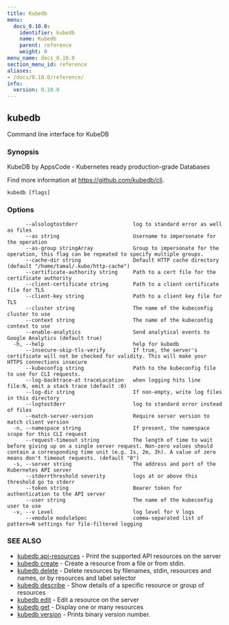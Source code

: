 ```yaml
---
title: Kubedb
menu:
  docs_0.10.0:
    identifier: kubedb
    name: Kubedb
    parent: reference
    weight: 0
menu_name: docs_0.10.0
section_menu_id: reference
aliases:
- /docs/0.10.0/reference/
info:
  version: 0.10.0
---
```


## kubedb

Command line interface for KubeDB

### Synopsis

KubeDB by AppsCode - Kubernetes ready production-grade Databases 

Find more information at https://github.com/kubedb/cli.

```
kubedb [flags]
```

### Options

```
      --alsologtostderr                  log to standard error as well as files
      --as string                        Username to impersonate for the operation
      --as-group stringArray             Group to impersonate for the operation, this flag can be repeated to specify multiple groups.
      --cache-dir string                 Default HTTP cache directory (default "/home/tamal/.kube/http-cache")
      --certificate-authority string     Path to a cert file for the certificate authority
      --client-certificate string        Path to a client certificate file for TLS
      --client-key string                Path to a client key file for TLS
      --cluster string                   The name of the kubeconfig cluster to use
      --context string                   The name of the kubeconfig context to use
      --enable-analytics                 Send analytical events to Google Analytics (default true)
  -h, --help                             help for kubedb
      --insecure-skip-tls-verify         If true, the server's certificate will not be checked for validity. This will make your HTTPS connections insecure
      --kubeconfig string                Path to the kubeconfig file to use for CLI requests.
      --log-backtrace-at traceLocation   when logging hits line file:N, emit a stack trace (default :0)
      --log-dir string                   If non-empty, write log files in this directory
      --logtostderr                      log to standard error instead of files
      --match-server-version             Require server version to match client version
  -n, --namespace string                 If present, the namespace scope for this CLI request
      --request-timeout string           The length of time to wait before giving up on a single server request. Non-zero values should contain a corresponding time unit (e.g. 1s, 2m, 3h). A value of zero means don't timeout requests. (default "0")
  -s, --server string                    The address and port of the Kubernetes API server
      --stderrthreshold severity         logs at or above this threshold go to stderr
      --token string                     Bearer token for authentication to the API server
      --user string                      The name of the kubeconfig user to use
  -v, --v Level                          log level for V logs
      --vmodule moduleSpec               comma-separated list of pattern=N settings for file-filtered logging
```

### SEE ALSO

* [kubedb api-resources](/docs/0.10.0/reference/kubedb_api-resources)	 - Print the supported API resources on the server
* [kubedb create](/docs/0.10.0/reference/kubedb_create)	 - Create a resource from a file or from stdin.
* [kubedb delete](/docs/0.10.0/reference/kubedb_delete)	 - Delete resources by filenames, stdin, resources and names, or by resources and label selector
* [kubedb describe](/docs/0.10.0/reference/kubedb_describe)	 - Show details of a specific resource or group of resources
* [kubedb edit](/docs/0.10.0/reference/kubedb_edit)	 - Edit a resource on the server
* [kubedb get](/docs/0.10.0/reference/kubedb_get)	 - Display one or many resources
* [kubedb version](/docs/0.10.0/reference/kubedb_version)	 - Prints binary version number.



